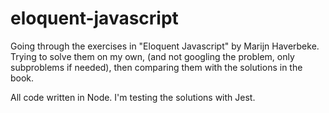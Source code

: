 # eloquent-javascript
Going through the exercises in "Eloquent Javascript" by Marijn Haverbeke. Trying to solve them on my own, (and not googling the problem, only subproblems if needed), then comparing them with the solutions in the book. 

All code written in Node. I'm testing the solutions with Jest.
